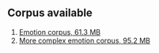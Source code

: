 ## Corpus available

1. [Emotion corpus, 61.3 MB](https://s3-ap-southeast-1.amazonaws.com/malaya-dataset/emotion-english.zip)
2. [More complex emotion corpus, 95.2 MB](https://s3-ap-southeast-1.amazonaws.com/malaya-dataset/emotion-complex-english.zip)
